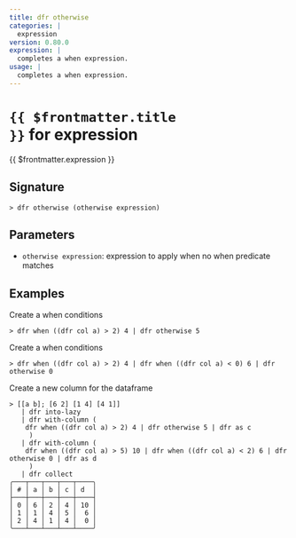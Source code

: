 ```yaml
---
title: dfr otherwise
categories: |
  expression
version: 0.80.0
expression: |
  completes a when expression.
usage: |
  completes a when expression.
---
```


# <code>{{ $frontmatter.title }}</code> for expression

<div class='command-title'>{{ $frontmatter.expression }}</div>

## Signature

```> dfr otherwise (otherwise expression)```

## Parameters

 -  `otherwise expression`: expression to apply when no when predicate matches

## Examples

Create a when conditions
```shell
> dfr when ((dfr col a) > 2) 4 | dfr otherwise 5

```

Create a when conditions
```shell
> dfr when ((dfr col a) > 2) 4 | dfr when ((dfr col a) < 0) 6 | dfr otherwise 0

```

Create a new column for the dataframe
```shell
> [[a b]; [6 2] [1 4] [4 1]]
   | dfr into-lazy
   | dfr with-column (
    dfr when ((dfr col a) > 2) 4 | dfr otherwise 5 | dfr as c
     )
   | dfr with-column (
    dfr when ((dfr col a) > 5) 10 | dfr when ((dfr col a) < 2) 6 | dfr otherwise 0 | dfr as d
     )
   | dfr collect
╭───┬───┬───┬───┬────╮
│ # │ a │ b │ c │ d  │
├───┼───┼───┼───┼────┤
│ 0 │ 6 │ 2 │ 4 │ 10 │
│ 1 │ 1 │ 4 │ 5 │  6 │
│ 2 │ 4 │ 1 │ 4 │  0 │
╰───┴───┴───┴───┴────╯

```
